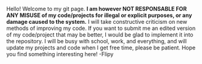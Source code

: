 Hello! Welcome to my git page.
**I am however NOT RESPONSABLE FOR ANY MISUSE of my code/projects for illegal or explicit purposes, or any damage caused to the system.**
I will take constructive criticism on new methods of improving my code. If you want to submit me an edited version of my code/project that may be better, I would be glad to implement it into the repository. I will be busy with school, work, and everything, and will update my projects and code when I get free time, please be patient. 
Hope you find something interesting here!
-Flipy
